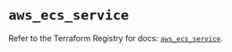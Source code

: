 # `aws_ecs_service`

Refer to the Terraform Registry for docs: [`aws_ecs_service`](https://registry.terraform.io/providers/hashicorp/aws/6.10.0/docs/resources/ecs_service).
